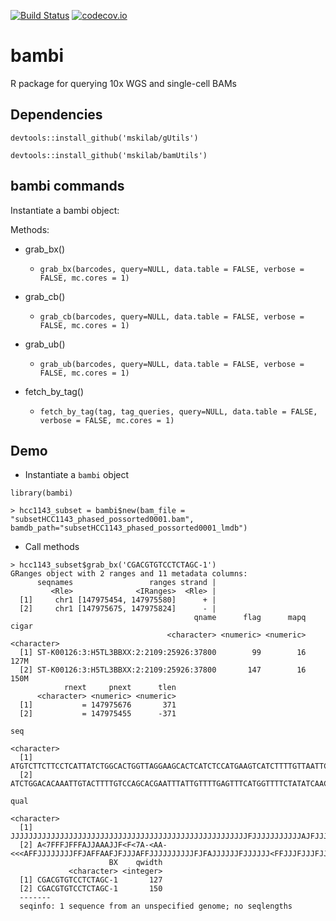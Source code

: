 [![Build Status](https://travis-ci.org/mskilab/bambi.svg?branch=master)](https://travis-ci.org/mskilab/bambi)
[![codecov.io](https://img.shields.io/codecov/c/github/mskilab/bambi.svg)](https://codecov.io/github/mskilab/bambi?branch=master)


# bambi
R package for querying 10x WGS and single-cell BAMs

## Dependencies


```{r}
devtools::install_github('mskilab/gUtils')
```

```{r}
devtools::install_github('mskilab/bamUtils')
```


## bambi commands


Instantiate a bambi object:

Methods:

* grab_bx()
    * `grab_bx(barcodes, query=NULL, data.table = FALSE, verbose = FALSE, mc.cores = 1)`

* grab_cb()
    * `grab_cb(barcodes, query=NULL, data.table = FALSE, verbose = FALSE, mc.cores = 1)`

* grab_ub()
    * `grab_ub(barcodes, query=NULL, data.table = FALSE, verbose = FALSE, mc.cores = 1)`

* fetch_by_tag()
    * `fetch_by_tag(tag, tag_queries, query=NULL, data.table = FALSE, verbose = FALSE, mc.cores = 1)`


## Demo

* Instantiate a `bambi` object

```{r}
library(bambi)

> hcc1143_subset = bambi$new(bam_file = "subsetHCC1143_phased_possorted0001.bam", bamdb_path="subsetHCC1143_phased_possorted0001_lmdb")
```

* Call methods

```{r}
> hcc1143_subset$grab_bx('CGACGTGTCCTCTAGC-1')
GRanges object with 2 ranges and 11 metadata columns:
      seqnames                 ranges strand |
         <Rle>              <IRanges>  <Rle> |
  [1]     chr1 [147975454, 147975580]      + |
  [2]     chr1 [147975675, 147975824]      - |
                                         qname      flag      mapq       cigar
                                   <character> <numeric> <numeric> <character>
  [1] ST-K00126:3:H5TL3BBXX:2:2109:25926:37800        99        16        127M
  [2] ST-K00126:3:H5TL3BBXX:2:2109:25926:37800       147        16        150M
            rnext     pnext      tlen
      <character> <numeric> <numeric>
  [1]           = 147975676       371
  [2]           = 147975455      -371
                                                                                                                                                         seq
                                                                                                                                                 <character>
  [1]                        ATGTCTTCTTCCTCATTATCTGGCACTGGTTAGGAAGCACTCATCTCCATGAAGTCATCTTTTGTTAATTCCTCTGGTGTGGTGTGTATTAGCTCTTAAATTCCTCCAAGATCCATATCTTGCAACC
  [2] ATCTGGACACAAATTGTACTTTTGTCCAGCACGAATTTATTGTTTTGAGTTTCATGGTTTTCTATATCAACTGATGACATCTTGAAAGGTGTAAGCCTTCCAGACTTCCATGATGTTCTCTCTATTGGGTTTCTCTTTTGCAATGTTGAC
                                                                                                                                                        qual
                                                                                                                                                 <character>
  [1]                        JJJJJJJJJJJJJJJJJJJJJJJJJJJJJJJJJJJJJJJJJJJJJJJJJJJJJFJJJJJJJJJJJAJFJJJJJJJJJFJJJJJJJJJJFJJJJFFFJJJFJJJJJJAAJFJJJFAFAFFFJAA<7F<
  [2] A<7FFFJFFFAJJAAAJJF<F<7A-<AA-<<<AFFJJJJJJJJFFJAFFAAFJFJJJAFFJJJJJJJJJJFJFAJJJJJJFJJJJJJ<FFJJJFJJJFJJJJJJJJJJJJJFJJJJFFJ7JJJJF<JJJJJJJJJJJJJJJJJJJFFAA<
                      BX    qwidth
             <character> <integer>
  [1] CGACGTGTCCTCTAGC-1       127
  [2] CGACGTGTCCTCTAGC-1       150
  -------
  seqinfo: 1 sequence from an unspecified genome; no seqlengths
  ```

